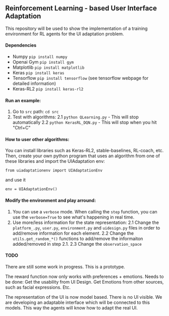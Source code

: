 ## Reinforcement Learning - based User Interface Adaptation

This repository will be used to show the implementation of a training environment for RL agents for the UI adaptation problem.

#### Dependencies
* Numpy `pip install numpy`
* Openai Gym `pip install gym`
* Matplotlib `pip install matplotlib`
* Keras `pip install keras`
* Tensorflow `pip install tensorflow` (see tensorflow webpage for detailed information)
* Keras-RL2 `pip install keras-rl2`

#### Run an example:
1. Go to `src` path: `cd src`
2. Test with algorithms:
  2.1 `python QLearning.py` - This will stop automatically
  2.2 `python KerasRL_DQN.py` - This will stop when you hit "Ctrl+C"

#### How to user other algorithms:

You can install libraries such as Keras-RL2, stable-baselines, RL-coach, etc. Then, create your own python program that uses an algorithm from one of these libraries and import the UIAdaptation env:

`from uiadaptationenv import UIAdaptationEnv`

and use it

`env = UIAdaptationEnv()`


#### Modify the environment and play arround:

1. You can use a `verbose` mode. When calling the `step` function, you can use the `verbose=True` to see what's happening in real time.
2. Use more/less information for the state representation:
  2.1 Change the `platform_.py`, `user.py`, `environment.py` and `uidesign.py` files in order to add/remove information for each element.
  2.2 Change the `utils.get_random_*()` functions to add/remove the informaiton added/removed in step 2.1.
  2.3 Change the `observation_space`

#### TODO

There are still some work in progress. This is a prototype.

The reward function now only works with preferences + emotions. Needs to be done: Get the usability from UI Design. Get Emotions from other sources, such as facial expressions. Etc.

The representation of the UI is now model based. There is no UI visible. We are developing an adaptable interface which will be connected to this models. This way the agents will know how to adapt the real UI.